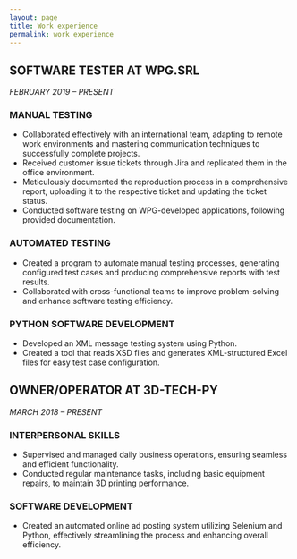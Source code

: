 ```yaml
---
layout: page
title: Work experience
permalink: work_experience
---
```

## SOFTWARE TESTER AT WPG.SRL
*FEBRUARY 2019 – PRESENT*

### MANUAL TESTING

- Collaborated effectively with an international team, adapting to remote work environments and mastering communication techniques to successfully complete projects.
- Received customer issue tickets through Jira and replicated them in the office environment.
- Meticulously documented the reproduction process in a comprehensive report, uploading it to the respective ticket and updating the ticket status.
- Conducted software testing on WPG-developed applications, following provided documentation.

### AUTOMATED TESTING
- Created a program to automate manual testing processes, generating configured test cases and producing comprehensive reports with test results.
- Collaborated with cross-functional teams to improve problem-solving and enhance software testing efficiency.

### PYTHON SOFTWARE DEVELOPMENT
- Developed an XML message testing system using Python.
- Created a tool that reads XSD files and generates XML-structured Excel files for easy test case configuration.

## OWNER/OPERATOR AT 3D-TECH-PY
*MARCH 2018 – PRESENT*

### INTERPERSONAL SKILLS

- Supervised and managed daily business operations, ensuring seamless and efficient functionality.
- Conducted regular maintenance tasks, including basic equipment repairs, to maintain 3D printing performance.

### SOFTWARE DEVELOPMENT

- Created an automated online ad posting system utilizing Selenium and Python, effectively streamlining the process and enhancing overall efficiency.

